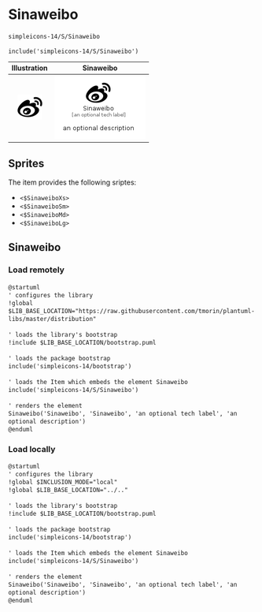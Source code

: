 # Sinaweibo


```text
simpleicons-14/S/Sinaweibo
```

```text
include('simpleicons-14/S/Sinaweibo')
```



| Illustration | Sinaweibo |
| :---: | :---: |
| ![illustration for Illustration](../../simpleicons-14/S/Sinaweibo.png) | ![illustration for Sinaweibo](../../simpleicons-14/S/Sinaweibo.Local.png) |



## Sprites
The item provides the following sriptes:

- `<$SinaweiboXs>`
- `<$SinaweiboSm>`
- `<$SinaweiboMd>`
- `<$SinaweiboLg>`





## Sinaweibo

### Load remotely
```plantuml
@startuml
' configures the library
!global $LIB_BASE_LOCATION="https://raw.githubusercontent.com/tmorin/plantuml-libs/master/distribution"

' loads the library's bootstrap
!include $LIB_BASE_LOCATION/bootstrap.puml

' loads the package bootstrap
include('simpleicons-14/bootstrap')

' loads the Item which embeds the element Sinaweibo
include('simpleicons-14/S/Sinaweibo')

' renders the element
Sinaweibo('Sinaweibo', 'Sinaweibo', 'an optional tech label', 'an optional description')
@enduml
```

### Load locally
```plantuml
@startuml
' configures the library
!global $INCLUSION_MODE="local"
!global $LIB_BASE_LOCATION="../.."

' loads the library's bootstrap
!include $LIB_BASE_LOCATION/bootstrap.puml

' loads the package bootstrap
include('simpleicons-14/bootstrap')

' loads the Item which embeds the element Sinaweibo
include('simpleicons-14/S/Sinaweibo')

' renders the element
Sinaweibo('Sinaweibo', 'Sinaweibo', 'an optional tech label', 'an optional description')
@enduml
```

